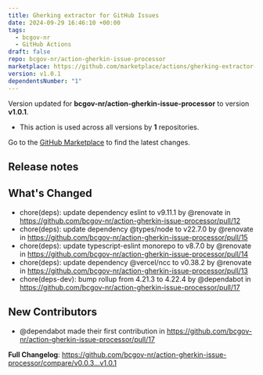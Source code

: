 ```yaml
---
title: Gherking extractor for GitHub Issues
date: 2024-09-29 16:46:10 +00:00
tags:
  - bcgov-nr
  - GitHub Actions
draft: false
repo: bcgov-nr/action-gherkin-issue-processor
marketplace: https://github.com/marketplace/actions/gherking-extractor-for-github-issues
version: v1.0.1
dependentsNumber: "1"
---
```



Version updated for **bcgov-nr/action-gherkin-issue-processor** to version **v1.0.1**.
- This action is used across all versions by **1** repositories.

Go to the [GitHub Marketplace](https://github.com/marketplace/actions/gherking-extractor-for-github-issues) to find the latest changes.

## Release notes

## What's Changed
* chore(deps): update dependency eslint to v9.11.1 by @renovate in https://github.com/bcgov-nr/action-gherkin-issue-processor/pull/12
* chore(deps): update dependency @types/node to v22.7.0 by @renovate in https://github.com/bcgov-nr/action-gherkin-issue-processor/pull/15
* chore(deps): update typescript-eslint monorepo to v8.7.0 by @renovate in https://github.com/bcgov-nr/action-gherkin-issue-processor/pull/14
* chore(deps): update dependency @vercel/ncc to v0.38.2 by @renovate in https://github.com/bcgov-nr/action-gherkin-issue-processor/pull/13
* chore(deps-dev): bump rollup from 4.21.3 to 4.22.4 by @dependabot in https://github.com/bcgov-nr/action-gherkin-issue-processor/pull/17

## New Contributors
* @dependabot made their first contribution in https://github.com/bcgov-nr/action-gherkin-issue-processor/pull/17

**Full Changelog**: https://github.com/bcgov-nr/action-gherkin-issue-processor/compare/v0.0.3...v1.0.1
